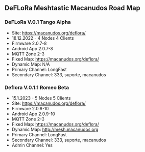 ## DeFLoRa Meshtastic Macanudos Road Map

### DeFLoRa V.0.1 Tango Alpha

* Site: https://macanudos.org/deflora/
* 18.12.2022 - 4 Nodes 4 Clients
* Firmware 2.0.7-8
* Android App 2.0.7-8
* MQTT Zone 2-3
* Fixed Map: https://macanudos.org/deflora/
* Dynamic Map: N/A
* Primary Channel: LongFast
* Secondary Channel: 333, suporte, macanudos


### Deflora V.0.1.1 Romeo Beta

* 15.1.2023 - 5 Nodes 5 Clients
* Site: https://macanudos.org/deflora/
* Firmware 2.0.9-10
* Android App 2.0.9-10
* MQTT Zone 2-3
* Fixed Map: https://macanudos.org/deflora/
* Dynamic Map: http://mesh.macanudos.org
* Primary Channel: LongFast
* Secondary Channel: 333, suporte, macanudos
* Admin Channel: Yes
